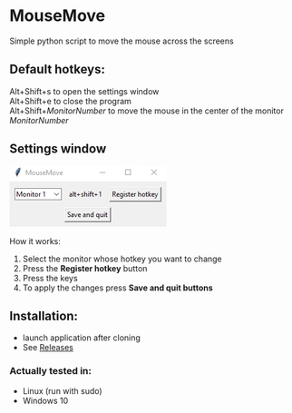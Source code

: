 # MouseMove
Simple python script to move the mouse across the screens

## Default hotkeys:
Alt+Shift+s to open the settings window  
Alt+Shift+e to close the program  
Alt+Shift+*MonitorNumber* to move the mouse in the center of the monitor *MonitorNumber*

## Settings window 
![Setting windows preview](images/settings_window.png)

How it works:
1. Select the monitor whose hotkey you want to change
2. Press the **Register hotkey** button
3. Press the keys
4. To apply the changes press **Save and quit buttons**

## Installation:
- launch application after cloning
- See [Releases][1]

### Actually tested in:
- Linux (run with sudo)
- Windows 10

[1]:https://github.com/MatteP99/MouseMove/releases
